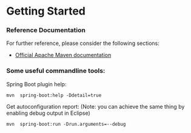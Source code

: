 # Getting Started

### Reference Documentation
For further reference, please consider the following sections:

* [Official Apache Maven documentation](https://maven.apache.org/guides/index.html)


### Some useful commandline tools:

Spring Boot plugin help:

    mvn  spring-boot:help -Ddetail=true
    
    
Get autoconfiguration report: (Note: you can achieve the same thing by enabling debug output in Eclipse)

    mvn  spring-boot:run -Drun.arguments=--debug
